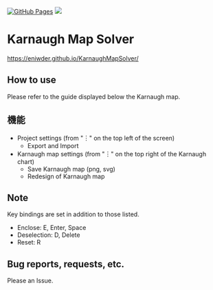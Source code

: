[![GitHub Pages](https://github.com/Eniwder/KarnaughMapSolver/actions/workflows/static.yml/badge.svg)](https://github.com/Eniwder/KarnaughMapSolver/actions/workflows/gh-pages.yml)
![](https://img.shields.io/badge/vue-3.x-brightgreen.svg)

# Karnaugh Map Solver
https://eniwder.github.io/KarnaughMapSolver/

## How to use
Please refer to the guide displayed below the Karnaugh map.

## 機能
- Project settings (from "︙" on the top left of the screen)
  - Export and Import
- Karnaugh map settings (from "︙" on the top right of the Karnaugh chart)
  - Save Karnaugh map (png, svg)
  - Redesign of Karnaugh map


## Note
Key bindings are set in addition to those listed.
* Enclose: E, Enter, Space
* Deselection: D, Delete
* Reset: R

## Bug reports, requests, etc.
Please an Issue.